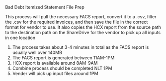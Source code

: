 Bad Debt Itemized Statement File Prep

This process will pull the necessary FACS report, convert it to a .csv, filter the .csv for the required invoices, and then save the file in the correct format for vendor to use.
It also copies the HCX report from the source path to the destination path on the ShareDrive for the vendor to pick up all inputs in one location

1. The process takes about 3-4 minutes in total as the FACS report is usually well over 140MB
2. The FACS report is generated between 11AM-1PM
3. HCX report is available around 8AM-9AM
4. Combine process should be completed NLT 1PM
5. Vender will pick up input files around 1PM
